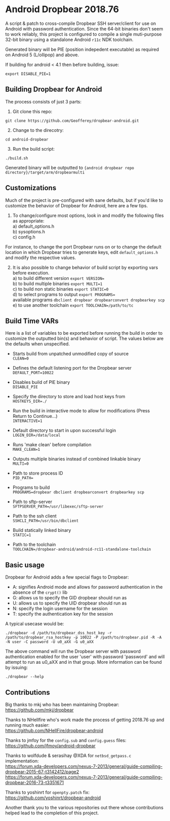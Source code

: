 Android Dropbear 2018.76
=========

A script & patch to cross-compile Dropbear SSH server/client for use on Android with password authentication.
Since the 64-bit binaries don't seem to work reliably, this project is configured to compile a single muti-purpose 32-bit binary
using a standalone Android ```r11c``` NDK toolchain.

Generated binary will be PIE (position indepedent executable) as required on Android 5 (L/ollipop) and above.

If building for android < 4.1 then before building, issue:
```
export DISABLE_PIE=1
```

Building Dropbear for Android
----

The process consists of just 3 parts:  

1) Git clone this repo:   
```
git clone https://github.com/Geofferey/dropbear-android.git
```  

2) Change to the direcotry:  
```
cd android-dropbear
```

3) Run the build script:  
```
./build.sh
```

Generated binary will be outputted to ``{android dropbear repo directory}/target/arm/dropbearmulti``


Customizations
----

Much of the project is pre-configured with sane defaults, but if you'd like to customize the behavior of Dropbear for Android, here are a few tips.
1) To change/configure most options, look in and modify the following files as appropriate:  
	a) default_options.h  
	b) sysoptions.h  
	c) config.h  

For instance, to change the port Dropbear runs on or to change the default location in which Dropbear tries to generate keys, edit ``default_options.h`` and modify the respective values.  

2) It is also possible to change behavior of build script by exporting vars before execution.  
        a) to build different version ```export VERSION=```  
        b) to build multiple binaries ```export MULTI=1```  
        c) to build non static binaries ```export STATIC=0```  
        d) to select programs to output ```export PROGRAMS=```  
		available programs ```dbclient dropbear dropbearconvert dropbearkey scp```  
        e) to use another toolchain ```export TOOLCHAIN=/path/to/tc```  

Build Time VARs
----
Here is a list of variables to be exported before running the build in order to customize the outputted bin(s) and behavior of script. The values below are the defaults when unspecified.     

- Starts build from unpatched unmodified copy of source  
```CLEAN=0```  

- Defines the default listening port for the Dropbear server  
```DEFAULT_PORT=10022```  

- Disables build of PIE binary  
```DISABLE_PIE```  

- Specify the directory to store and load host keys from  
```HOSTKEYS_DIR=./```  

- Run the build in interactive mode to allow for modifications (Press Return to Continue...)  
```INTERACTIVE=1```  

- Default directory to start in upon successful login  
```LOGIN_DIR=/data/local```  

- Runs 'make clean' before compilation  
```MAKE_CLEAN=1```  

- Outputs multiple binaries instead of combined linkable binary  
```MULTI=0```  

- Path to store process ID  
```PID_PATH=```  

- Programs to build  
```PROGRAMS=dropbear dbclient dropbearconvert dropbearkey scp```  

- Path to sftp-server  
```SFTPSERVER_PATH=/usr/libexec/sftp-server```  

- Path to the ssh client  
```SSHCLI_PATH=/usr/bin/dbclient```  

- Build statically linked binary  
```STATIC=1```  

- Path to the toolchain  
```TOOLCHAIN=/dropbear-android/android-rc11-standalone-toolchain```  


Basic usage
----
Dropbear for Android adds a few special flags to Dropbear:  
- A: signifies Android mode and allows for password authentication in the absence of the ```crypt()``` lib
- G: allows us to specify the GID dropbear should run as  
- U: allows us to specify the UID dropbear should run as  
- N: specify the login username for the session  
- T: specify the authentication key for the session  

A typical usecase would be:  
```
./dropbear -d /path/to/dropbear_dss_host_key -r /path/to/dropbear_rsa_hostkey -p 10022 -P /path/to/dropbear.pid -R -A -N user -C password -U u0_aXX -G u0_aXX
```

The above command will run the Dropbear server with password authentication enabled for the user 'user' with password 'password' and will attempt to run as u0_aXX and in that group. More information can be found by issuing:  
  
```
./dropbear --help
````

Contributions
----
Big thanks to mkj who has been maintaining Dropbear:  
https://github.com/mkj/dropbear


Thanks to NHellfire who's work made the process of getting 2018.76 up and running much easier:  
https://github.com/NHellFire/dropbear-android  


Thanks to jmfoy for the ```config.sub``` and ```config.guess``` files:  
https://github.com/jfmoy/android-dropbear


Thanks to wolfdude & serasihay @XDA for ```netbsd_getpass.c``` implementation:  
https://forum.xda-developers.com/nexus-7-2013/general/guide-compiling-dropbear-2015-67-t3142412/page2  
https://forum.xda-developers.com/nexus-7-2013/general/guide-compiling-dropbear-2016-73-t3351671  


Thanks to yoshinrt for ```openpty.patch``` fix:  
https://github.com/yoshinrt/dropbear-android

Another thank you to the various repositories out there whose contributions helped lead to the completion of this project.
